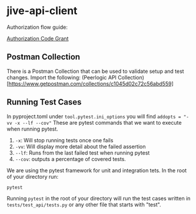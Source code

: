 # jive-api-client


Authorization flow guide:

[Authorization Code Grant](https://developer.goto.com/Authentication/#section/Authorization-Flows/Authorization-Code-Grant)


## Postman Collection

There is a Postman Collection that can be used to validate setup and test changes. Import the following: (Peerlogic API
Collection)[https://www.getpostman.com/collections/c1045d02c72c56abd559]

## Running Test Cases

In pyproject.toml under `tool.pytest.ini_options` you will find `addopts = "-vv -x --lf --cov"`
These are pytest commands that we want to execute when running pytest.

1. `-x`: Will stop running tests once one fails
2. `-vv`: Will display more detail about the failed assertion
3. `--lf`: Runs from the last failed test when running pytest
4. `--cov`: outputs a percentage of covered tests.

We are using the pytest framework for unit and integration tets. In the root of your directory run:

```bash
pytest
```

Running `pytest` in the root of your directory will run the test cases written in `tests/test_api/tests.py` or any other file that starts with "test".